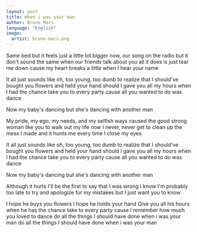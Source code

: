 ```yaml
---
layout: post
title: When i was your man
author: Bruno Mars
language: "English"
image:
  artist: bruno-mars.png
---
```

Same bed but it feels just a little bit bigger now,
our song on the radio but it don't sound the same
when our friends talk about you
all it does is just tear me down
cause my heart breaks a little
when I hear your name

It all just sounds like oh,
too young, too dumb to realize
that I should've bought you flowers
and held your hand
should I gave you all my hours
when I had the chance
take you to every party
cause all you wanted to do was dance

Now my baby's dancing
but she's dancing with another man

My pride, my ego, my needs, and my selfish ways
caused the good strong woman like you
to walk out my life
now I never, never get to clean up the mess I made
and it hunts me every time I close my eyes

It all just sounds like oh,
too young, too dumb to realize
that I should've bought you flowers
and held your hand
should I gave you all my hours
when I had the chance
take you to every party
cause all you wanted to do was dance

Now my baby's dancing
but she's dancing with another man

Although it hurts
I'll be the first to say that I was wrong
I know I'm probably too late
to try and apologize for my mistakes
but I just want you to know

I hope he buys you flowers
I hope he holds your hand
Give you all his hours
when he has the chance
take to every party
cause I remember how much you loved to dance
do all the things I should have done
when i was your man
do all the things I should have done
when i was your man
